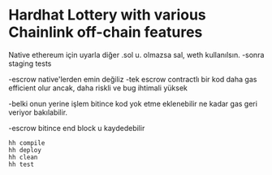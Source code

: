 # Hardhat Lottery with various Chainlink off-chain features

Native ethereum için uyarla diğer .sol u. olmazsa sal, weth kullanılsın.
-sonra staging tests


-escrow native'lerden emin değiliz
-tek escrow contractlı bir kod daha gas efficient olur ancak, daha riskli ve bug ihtimali yüksek

-belki onun yerine işlem bitince kod yok etme eklenebilir ne kadar gas geri veriyor bakılabilir.

-escrow bitince end block u kaydedebilir
```shell
hh compile
hh deploy
hh clean
hh test
```
